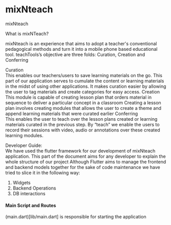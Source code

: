 # mixNteach
mixNteach

What is mixNTeach?

mixNteach is an experience that aims to adopt a teacher's conventional pedagogical methods and turn it into a mobile phone based educational tool. 
teachTools’s objective are three folds: Curation, Creation and Conferring

Curation<br>
This enables our teachers/users to save learning materials on the go.
This part of our application serves to cumulate the content or learning materials in the midst of using other applications.
It makes curation easier by allowing the user to tag materials and create categories for easy access.
Creation<br>
This module is capable of creating lesson plan that orders material in sequence to deliver a particular concept in a classroom
Creating a lesson plan involves creating modules that allows the user to create a theme and append learning materials that were curated earlier 
Conferring<br>
This enables the user to teach over the lesson plans created or learning materials curated in the previous step. 
By “teach” we enable the users to record their sessions with video, audio or annotations over these  created learning modules.

Developer Guide:<br>
We have used the flutter framework for our development of mixNteach application. 
This part of the document aims for any developer to explain the whole structure of our project
Although Flutter aims to manage the frontend and backend models together for the sake of code maintenance we have tried to slice it in the following way:
1. Widgets
2. Backend Operations
3. DB interactions

#### Main Script and Routes
(main.dart)[lib/main.dart] is responsible for starting the application 




